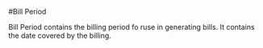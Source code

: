 #Bill Period

Bill Period contains the billing period fo ruse in generating bills.  It contains the date covered by the billing.
